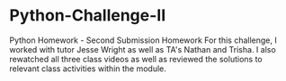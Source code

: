 # Python-Challenge-II
Python Homework - Second Submission
Homework For this challenge, I worked with tutor Jesse Wright as well as TA's Nathan and Trisha. I also rewatched all three class videos as well as reviewed the solutions to relevant class activities within the module.
